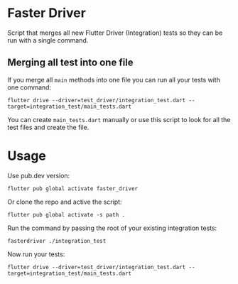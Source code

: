 # Faster Driver

Script that merges all new Flutter Driver (Integration) tests so they can be run with a single command.

## Merging all test into one file
If you merge all `main` methods into one file you can run all your tests with one command:
```shell
flutter drive --driver=test_driver/integration_test.dart --target=integration_test/main_tests.dart
```

You can create `main_tests.dart` manually or use this script to look for all the test files and create the file.

# Usage

Use pub.dev version:
```shell
flutter pub global activate faster_driver
```

Or clone the repo and active the script:
```shell
flutter pub global activate -s path .
```

Run the command by passing the root of your existing integration tests:
```shell
fasterdriver ./integration_test
```

Now run your tests:
```shell
flutter drive --driver=test_driver/integration_test.dart --target=integration_test/main_tests.dart
```
